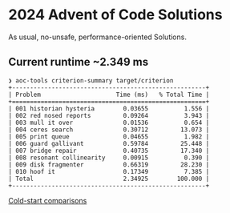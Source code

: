 # 2024 Advent of Code Solutions

As usual, no-unsafe, performance-oriented Solutions.

## Current runtime ~2.349 ms

```
❯ aoc-tools criterion-summary target/criterion
+------------------------------------------------------+
| Problem                     Time (ms)   % Total Time |
+======================================================+
| 001 historian hysteria        0.03655          1.556 |
| 002 red nosed reports         0.09264          3.943 |
| 003 mull it over              0.01536          0.654 |
| 004 ceres search              0.30712         13.073 |
| 005 print queue               0.04655          1.982 |
| 006 guard gallivant           0.59784         25.448 |
| 007 bridge repair             0.40735         17.340 |
| 008 resonant collinearity     0.00915          0.390 |
| 009 disk fragmenter           0.66319         28.230 |
| 010 hoof it                   0.17349          7.385 |
| Total                         2.34925        100.000 |
+------------------------------------------------------+
```

[Cold-start comparisons](https://aoc.ancalagon.black/2024)
